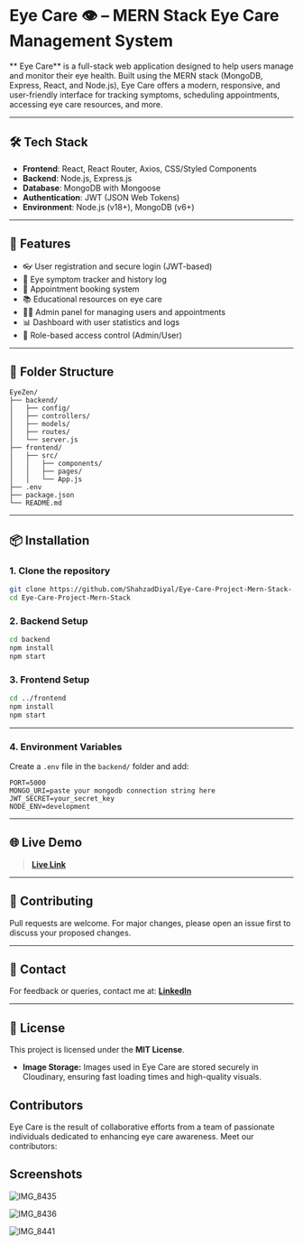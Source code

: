 # Eye Care 👁️ – MERN Stack Eye Care Management System

** Eye Care** is a full-stack web application designed to help users manage and monitor their eye health. Built using the MERN stack (MongoDB, Express, React, and Node.js),  Eye Care offers a modern, responsive, and user-friendly interface for tracking symptoms, scheduling appointments, accessing eye care resources, and more.

---

## 🛠️ Tech Stack

- **Frontend**: React, React Router, Axios, CSS/Styled Components  
- **Backend**: Node.js, Express.js  
- **Database**: MongoDB with Mongoose  
- **Authentication**: JWT (JSON Web Tokens)  
- **Environment**: Node.js (v18+), MongoDB (v6+)

---

## 🚀 Features

- 👓 User registration and secure login (JWT-based)  
- 📝 Eye symptom tracker and history log  
- 📅 Appointment booking system  
- 📚 Educational resources on eye care  
- 🧑‍⚕️ Admin panel for managing users and appointments  
- 📊 Dashboard with user statistics and logs  
- 🔐 Role-based access control (Admin/User)

---

## 📂 Folder Structure

```
EyeZen/
├── backend/
│   ├── config/
│   ├── controllers/
│   ├── models/
│   ├── routes/
│   └── server.js
├── frontend/
│   ├── src/
│   │   ├── components/
│   │   ├── pages/
│   │   └── App.js
├── .env
├── package.json
└── README.md
```

---

## 📦 Installation

### 1. Clone the repository

```bash
git clone https://github.com/ShahzadDiyal/Eye-Care-Project-Mern-Stack-.git
cd Eye-Care-Project-Mern-Stack
```

### 2. Backend Setup

```bash
cd backend
npm install
npm start
```

### 3. Frontend Setup

```bash
cd ../frontend
npm install
npm start
```

---

### 4. Environment Variables

Create a `.env` file in the `backend/` folder and add:

```env
PORT=5000
MONGO_URI=paste your mongodb connection string here
JWT_SECRET=your_secret_key
NODE_ENV=development
```

---

## 🌐 Live Demo

> **[Live Link](https://eyezen-dw61jxx57-isurux98s-projects.vercel.app/)**  

---

## 🤝 Contributing

Pull requests are welcome. For major changes, please open an issue first to discuss your proposed changes.

---

## 📧 Contact

For feedback or queries, contact me at: **[LinkedIn](https://www.linkedin.com/in/muhammad-shahzadad-1b236b247/)**  


---

## 📄 License

This project is licensed under the **MIT License**.

- **Image Storage:** Images used in  Eye Care are stored securely in Cloudinary, ensuring fast loading times and high-quality visuals.

## Contributors

 Eye Care is the result of collaborative efforts from a team of passionate individuals dedicated to enhancing eye care awareness. Meet our contributors:


## Screenshots

![IMG_8435](https://github.com/IsuruX98/EyeZen-FE/assets/104721314/885d94b4-1129-40c5-9cdf-04d1174872df)

![IMG_8436](https://github.com/IsuruX98/EyeZen-FE/assets/104721314/c3368661-b23e-4575-969c-50439ac975e2)

![IMG_8441](https://github.com/IsuruX98/EyeZen-FE/assets/104721314/9342448c-1042-404d-8d9e-8b39fefd8505)
